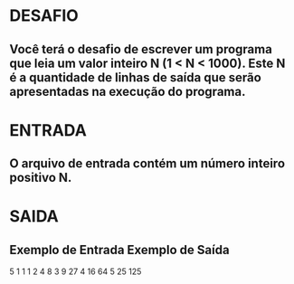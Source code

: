 # DESAFIO

## Você terá o desafio de escrever um programa que leia um valor inteiro N (1 < N < 1000). Este N é a quantidade de linhas de saída que serão apresentadas na execução do programa.

# ENTRADA

## O arquivo de entrada contém um número inteiro positivo N.

# SAIDA

## Exemplo de Entrada	Exemplo de Saída

5                           1 1 1
                            2 4 8
                            3 9 27
                            4 16 64
                            5 25 125

